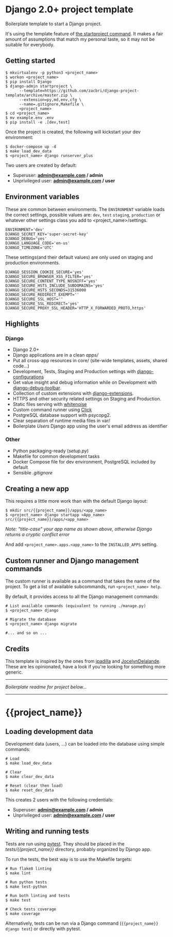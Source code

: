 # Django 2.0+ project template

Boilerplate template to start a Django project.

It's using the template feature of [the startproject command](https://docs.djangoproject.com/en/2.0/ref/django-admin/#startproject).
It makes a fair amount of assumptions that match my personal taste, so it may not be suitable for everybody.


## Getting started

    $ mkvirtualenv -p python3 <project_name>
    $ workon <project_name>
    $ pip install Django
    $ django-admin startproject \
          --template=https://github.com/zacbri/django-project-template/archive/master.zip \
          --extension=py,md,env,cfg \
          --name=.gitignore,Makefile \
          <project_name>
    $ cd <project_name>
    $ mv example.env .env
    $ pip install -e .[dev,test]

Once the project is created, the following will kickstart your dev environment:

    $ docker-compose up -d
    $ make load_dev_data
    $ <project_name> django runserver_plus

Two users are created by default:

- Superuser: **admin@example.com / admin**
- Unprivileged user: **admin@example.com / user**

## Environment variables

These are common between environments. The `ENVIRONMENT` variable loads the correct settings, possible values are: `dev`, `test` `staging`, `production` or whatever other settings class you add to <project_name>/settings.

    ENVIRONMENT='dev'
    DJANGO_SECRET_KEY='super-secret-key'
    DJANGO_DEBUG='yes'
    DJANGO_LANGUAGE_CODE='en-us'
    DJANGO_TIMEZONE='UTC'

These settings(and their default values) are only used on staging and production environments.

    DJANGO_SESSION_COOKIE_SECURE='yes'
    DJANGO_SECURE_BROWSER_XSS_FILTER='yes'
    DJANGO_SECURE_CONTENT_TYPE_NOSNIFF='yes'
    DJANGO_SECURE_HSTS_INCLUDE_SUBDOMAINS='yes'
    DJANGO_SECURE_HSTS_SECONDS=31536000
    DJANGO_SECURE_REDIRECT_EXEMPT=''
    DJANGO_SECURE_SSL_HOST=''
    DJANGO_SECURE_SSL_REDIRECT='yes'
    DJANGO_SECURE_PROXY_SSL_HEADER='HTTP_X_FORWARDED_PROTO,https'

## Highlights

### Django

- Django 2.0+
- Django applications are in a clean *apps/*
- Put all cross-app resources in core/ (site-wide templates, assets, shared code...)
- Development, Tests, Staging and Production settings with [django-configurations](https://django-configurations.readthedocs.org)
- Get value insight and debug information while on Development with [django-debug-toolbar](https://django-debug-toolbar.readthedocs.org).
- Collection of custom extensions with [django-extensions](http://django-extensions.readthedocs.org).
- HTTPS and other security related settings on Staging and Production.
- Static files serving with [whitenoise](http://whitenoise.evans.io/en/stable/django.html)
- Custom command runner using [Click](http://click.pocoo.org)
- PostgreSQL database support with psycopg2.
- Clear separation of runtime media files in var/
- Boilerplate *Users* Django app using the user's email address as identifier

### Other

- Python packaging-ready (*setup.py*)
- Makefile for common development tasks
- Docker Compose file for dev environment, PostgreSQL included by default
- Sensible *.gitignore*

## Creating a new app

This requires a little more work than with the default Django layout:

    $ mkdir src/{{project_name}}/apps/<app_name>
    $ <project_name> django startapp <App_name> src/{{project_name}}/apps/<app_name>

*Note: "title-case" your app name as shown above, otherwise Django returns a cryptic conflict error*

And add `<project_name>.apps.<app_name>` to the `INSTALLED_APPS` setting.

## Custom runner and Django management commands

The custom runner is available as a command that takes the name of the project.
To get a list of available subcommands, run `<project_name> help`.

By default, it provides access to all the Django management commands:

    # List available commands (equivalent to running ./manage.py)
    $ <project_name> django

    # Migrate the database
    $ <project_name> django migrate

    #... and so on ...

## Credits

This template is inspired by the ones from [jpadilla](https://github.com/jpadilla/django-project-template) and [JocelynDelalande](https://github.com/JocelynDelalande/django-project-template).
These are les opinionated, have a look if you're looking for something more generic.

__________
*Boilerplate readme for project below...*
__________

# {{project_name}}

## Loading development data

Development data (users, ...) can be loaded into the database using simple commands:

    # Load
    $ make load_dev_data

    # Clear
    $ make clear_dev_data

    # Reset (clear then load)
    $ make reset_dev_data

This creates 2 users with the following credentials:

- Superuser: **admin@example.com / admin**
- Unprivileged user: **admin@example.com / user**

## Writing and running tests

Tests are run using [pytest](https://docs.pytest.org).
They should be placed in the *tests/{{project_name}}* directory, probably organized by Django app.

To run the tests, the best way is to use the Makefile targets:

    # Run flake8 linting
    $ make lint

    # Run python tests
    $ make test-python

    # Run both linting and tests
    $ make test

    # Check tests coverage
    $ make coverage

Alternatively, tests can be run via a Django command (`{{project_name}} django test`) or directly with pytest.
